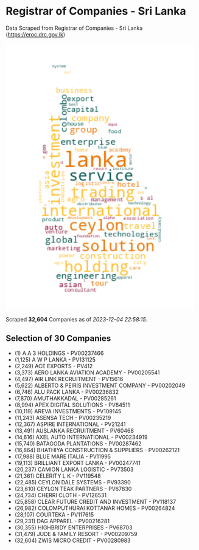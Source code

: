 # Registrar of Companies - Sri Lanka

Data Scraped from Registrar of Companies - Sri Lanka (https://eroc.drc.gov.lk)

![word-cloud](data/word_cloud.png)

Scraped **32,604** Companies as of *2023-12-04 22:58:15*.


## Selection of 30 Companies

* (1) A A 3 HOLDINGS - PV00237466
* (1,125) A W P LANKA - PV131125
* (2,249) ACE EXPORTS - PV412
* (3,373) AERO LANKA AVIATION ACADEMY - PV00205541
* (4,497) AIR LINK RECRUITMENT - PV15616
* (5,622) ALBERTO & PEIRIS INVESTMENT COMPANY - PV00202049
* (6,746) ALU PACK LANKA - PV00236832
* (7,870) AMUTHAKKADAL - PV00285261
* (8,994) APEX DIGITAL SOLUTIONS - PV84511
* (10,119) AREVA INVESTMENTS - PV109145
* (11,243) ASENSA TECH - PV00235219
* (12,367) ASPIRE INTERNATIONAL - PV21241
* (13,491) AUSLANKA RECRUITMENT - PV60468
* (14,616) AXEL AUTO INTERNATIONAL - PV00234919
* (15,740) BATAGODA PLANTATIONS - PV00287462
* (16,864) BHATHIYA CONSTRUCTION & SUPPLIERS - PV00262121
* (17,988) BLUE MARE ITALIA - PV11995
* (19,113) BRILLIANT   EXPORT  LANKA - PV00247741
* (20,237) CAMION LANKA LOGISTIC - PV73503
* (21,361) CELERITY L K - PV119548
* (22,485) CEYLON DALE SYSTEMS - PV93390
* (23,610) CEYLON TEAK PARTNERS - PV67830
* (24,734) CHERRI CLOTH - PV126531
* (25,858) CLEAR FUTURE CREDIT AND INVESTMENT - PV118137
* (26,982) COLOMPUTHURAI KOTTANAR HOMES - PV00264824
* (28,107) COURTEKA - PV117615
* (29,231) DAG APPAREL - PV00216281
* (30,355) HIGHBRIDY ENTERPRISES - PV68703
* (31,479) JUDE & FAMILY RESORT - PV00209759
* (32,604) ZWIS MICRO CREDIT - PV00280983